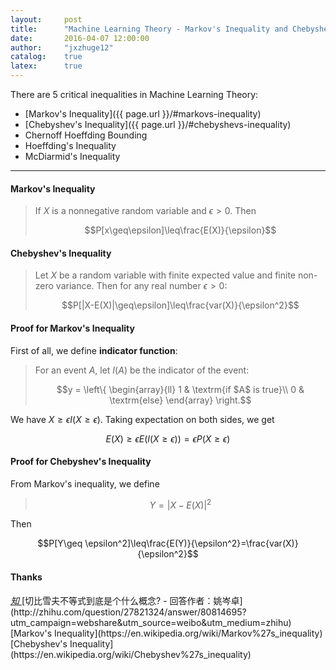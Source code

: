 ```yaml
---
layout:     post
title:      "Machine Learning Theory - Markov's Inequality and Chebyshev's Inequality"
date:       2016-04-07 12:00:00
author:     "jxzhuge12"
catalog:    true
latex:      true
---
```


There are 5 critical inequalities in Machine Learning Theory:

* [Markov's Inequality]({{ page.url }}/#markovs-inequality)
* [Chebyshev's Inequality]({{ page.url }}/#chebyshevs-inequality)
* Chernoff Hoeffding Bounding
* Hoeffding's Inequality
* McDiarmid's Inequality

---

#### Markov's Inequality

> If $X$ is a nonnegative random variable and $\epsilon>0$. Then
>
> $$P[x\geq\epsilon]\leq\frac{E(X)}{\epsilon}$$

#### Chebyshev's Inequality

> Let $X$ be a random variable with finite expected value and finite non-zero variance. Then for any real number $\epsilon>0$:
>
> $$P[|X-E(X)|\geq\epsilon]\leq\frac{var(X)}{\epsilon^2}$$

#### Proof for Markov's Inequality

First of all, we define **indicator function**:

> For an event $A$, let $I(A)$ be the indicator of the event:
>
> $$y = \left\{ \begin{array}{ll}
1 & \textrm{if $A$ is true}\\
0 & \textrm{else}
\end{array} \right.$$

We have $X\geq\epsilon I(X\geq\epsilon)$. Taking expectation on both sides, we get

$$E(X)\geq\epsilon E(I(X\geq\epsilon))=\epsilon P(X\geq\epsilon)$$

#### Proof for Chebyshev's Inequality

From Markov's inequality, we define

> $$Y=|X-E(X)|^2$$

Then

$$P[Y\geq \epsilon^2]\leq\frac{E(Y)}{\epsilon^2}=\frac{var(X)}{\epsilon^2}$$

#### Thanks

<a target="_blank" href="http://zhihu.com/question/27821324/answer/80814695?utm_campaign=webshare&amp;utm_source=weibo&amp;utm_medium=zhihu">
    <span class="fa-stack fa-lg">
        <i class="fa fa-circle fa-stack-2x"></i>
        <i class="fa fa-stack-1x fa-inverse">知</i>
    </span>
</a>[切比雪夫不等式到底是个什么概念? - 回答作者：姚岑卓](http://zhihu.com/question/27821324/answer/80814695?utm_campaign=webshare&amp;utm_source=weibo&amp;utm_medium=zhihu)

<a target="_blank" href="https://en.wikipedia.org/wiki/Markov%27s_inequality">
    <span class="fa-stack fa-lg">
        <i class="fa fa-circle fa-stack-2x"></i>
        <i class="fa fa-wikipedia-w fa-stack-1x fa-inverse"></i>
    </span>
</a>[Markov's Inequality](https://en.wikipedia.org/wiki/Markov%27s_inequality)

<a target="_blank" href="https://en.wikipedia.org/wiki/Chebyshev%27s_inequality">
    <span class="fa-stack fa-lg">
        <i class="fa fa-circle fa-stack-2x"></i>
        <i class="fa fa-wikipedia-w fa-stack-1x fa-inverse"></i>
    </span>
</a>[Chebyshev's Inequality](https://en.wikipedia.org/wiki/Chebyshev%27s_inequality)